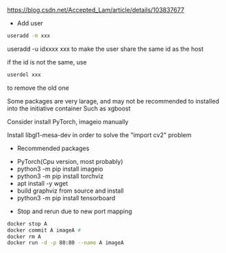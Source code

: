 https://blog.csdn.net/Accepted_Lam/article/details/103837677


* Add user

```bash
useradd -m xxx
```

useradd -u idxxxx xxx
to make the user share the same id as the host

if the id is not the same, use

```bash
userdel xxx
```

to remove the old one


Some packages are very larage, and may not be recommended to installed into the initiative container
Such as xgboost

Consider install PyTorch, imageio manually


Install libgl1-mesa-dev in order to solve the "import cv2" problem

* Recommended packages

- PyTorch(Cpu version, most probably)
- python3 -m pip install imageio
- python3 -m pip install torchviz
- apt install -y wget
- build graphviz from source and install
- python3 -m pip install tensorboard




* Stop and rerun due to new port mapping

```bash
docker stop A
docker commit A imageA #
docker rm A
docker run -d -p 80:80 --name A imageA
```


